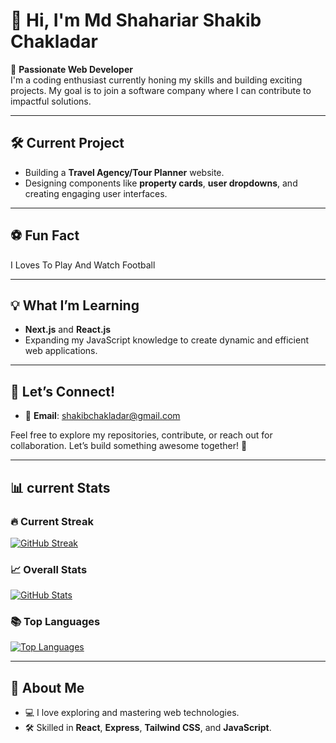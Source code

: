 # 👋 Hi, I'm Md Shahariar Shakib Chakladar  

🌟 **Passionate Web Developer**  
I'm a coding enthusiast currently honing my skills and building exciting projects. My goal is to join a software company where I can contribute to impactful solutions.  

---

## 🛠️ Current Project  
- Building a **Travel Agency/Tour Planner** website.  
- Designing components like **property cards**, **user dropdowns**, and creating engaging user interfaces.  

---

## ⚽ Fun Fact  
I Loves To Play And Watch Football 

---

## 💡 What I’m Learning  
- **Next.js** and **React.js**  
- Expanding my JavaScript knowledge to create dynamic and efficient web applications.  

---

## 🔗 Let’s Connect!  
- 📧 **Email**: shakibchakladar@gmail.com  

Feel free to explore my repositories, contribute, or reach out for collaboration. Let’s build something awesome together! 🌟  

---

## 📊 current Stats  

### 🔥 Current Streak
[![GitHub Streak](https://streak-stats.demolab.com?user=shakibchakladar&theme=tokyonight_duo&hide_border=true&background=1F1D2B&stroke=FF9900&ring=FFD700&fire=FF4500&currStreakLabel=FF6347&sideLabels=1E90FF&currStreakNum=FFD700&sideNums=00CED1)](https://git.io/streak-stats)

### 📈 Overall Stats
[![GitHub Stats](https://github-readme-stats.vercel.app/api?username=shakibchakladar&show_icons=true&theme=tokyonight&hide_border=true&bg_color=1F1D2B&title_color=FFD700&icon_color=FF4500)](https://github.com/anuraghazra/github-readme-stats)

### 📚 Top Languages
[![Top Languages](https://github-readme-stats.vercel.app/api/top-langs/?username=shakibchakladar&layout=compact&theme=tokyonight&hide_border=true&bg_color=1F1D2B&title_color=FFD700)](https://github.com/anuraghazra/github-readme-stats)


---

## 🚀 About Me  
- 💻 I love exploring and mastering web technologies.  
- 🛠️ Skilled in **React**, **Express**, **Tailwind CSS**, and **JavaScript**.  


